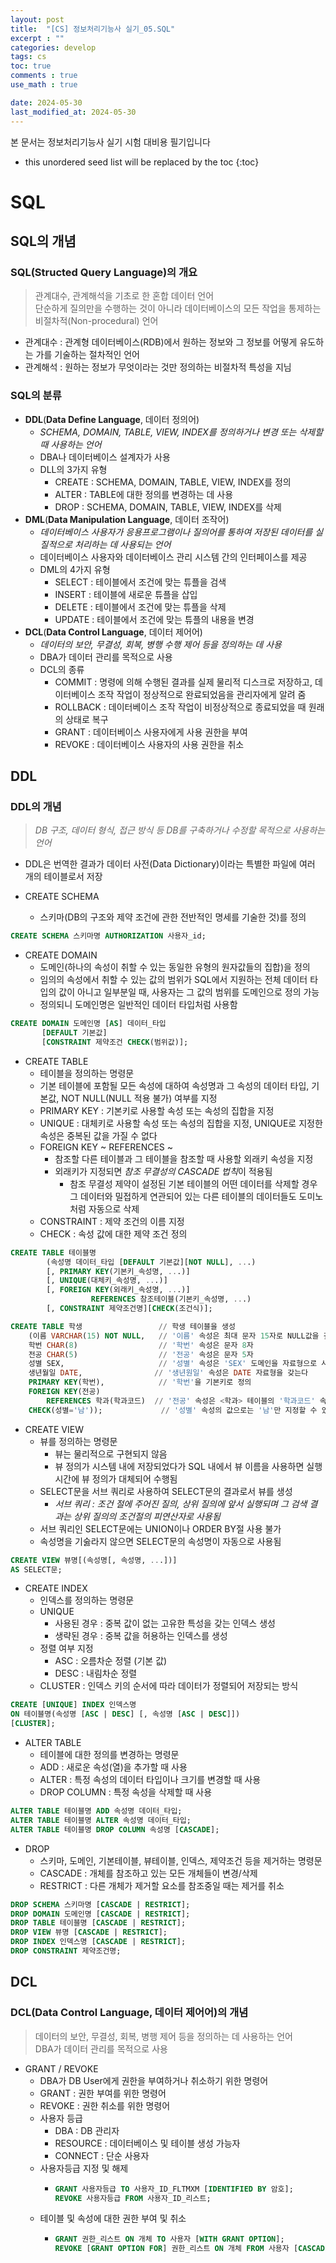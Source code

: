 ```yaml
---
layout: post
title:  "[CS] 정보처리기능사 실기_05.SQL"
excerpt : ""
categories: develop
tags: cs
toc: true
comments : true
use_math : true

date: 2024-05-30
last_modified_at: 2024-05-30
---
```

> <span style="font-size: 80%">
본 문서는 정보처리기능사 실기 시험 대비용 필기입니다 </span>

<!--more-->

* this unordered seed list will be replaced by the toc
{:toc}

# SQL

## SQL의 개념

### SQL(Structed Query Language)의 개요 
> 관계대수, 관계해석을 기초로 한 혼합 데이터 언어   
> 단순하게 질의만을 수행하는 것이 아니라 데이터베이스의 모든 작업을 통제하는 비절차적(Non-procedural) 언어

- 관계대수 : 관계형 데이터베이스(RDB)에서 원하는 정보와 그 정보를 어떻게 유도하는 가를 기술하는 절차적인 언어
- 관계해석 : 원하는 정보가 무엇이라는 것만 정의하는 비절차적 특성을 지님

### SQL의 분류
- **DDL**(**Data Define Language**, 데이터 정의어)
  - *SCHEMA, DOMAIN, TABLE, VIEW, INDEX를 정의하거나 변경 또는 삭제할 때 사용하는 언어*
  - DBA나 데이터베이스 설계자가 사용
  - DLL의 3가지 유형
    - CREATE : SCHEMA, DOMAIN, TABLE, VIEW, INDEX를 정의
    - ALTER : TABLE에 대한 정의를 변경하는 데 사용
    - DROP : SCHEMA, DOMAIN, TABLE, VIEW, INDEX를 삭제
- **DML**(**Data Manipulation Language**, 데이터 조작어)
  - *데이터베이스 사용자가 응용프로그램이나 질의어를 통하여 저장된 데이터를 실질적으로 처리하는 데 사용되는 언어*
  - 데이터베이스 사용자와 데이터베이스 관리 시스템 간의 인터페이스를 제공
  - DML의 4가지 유형
    - SELECT : 테이블에서 조건에 맞는 튜플을 검색
    - INSERT : 테이블에 새로운 튜플을 삽입
    - DELETE : 테이블에서 조건에 맞는 튜플을 삭제
    - UPDATE : 테이블에서 조건에 맞는 튜플의 내용을 변경
- **DCL**(**Data Control Language**, 데이터 제어어)
  - *데이터의 보안, 무결성, 회복, 병행 수행 제어 등을 정의하는 데 사용*
  - DBA가 데이터 관리를 목적으로 사용
  - DCL의 종류
    - COMMIT : 명령에 의해 수행된 결과를 실제 물리적 디스크로 저장하고, 데이터베이스 조작 작업이 정상적으로 완료되었음을 관리자에게 알려 줌
    - ROLLBACK : 데이터베이스 조작 작업이 비정상적으로 종료되었을 때 원래의 상태로 복구
    - GRANT : 데이터베이스 사용자에게 사용 권한을 부여
    - REVOKE : 데이터베이스 사용자의 사용 권한을 취소

## DDL
### DDL의 개념
> *DB 구조, 데이터 형식, 접근 방식 등 DB를 구축하거나 수정할 목적으로 사용하는 언어*

- DDL은 번역한 결과가 데이터 사전(Data Dictionary)이라는 특별한 파일에 여러 개의 테이블로서 저장

- CREATE SCHEMA
  - 스키마(DB의 구조와 제약 조건에 관한 전반적인 명세를 기술한 것)를 정의

```sql
CREATE SCHEMA 스키마명 AUTHORIZATION 사용자_id;
```

- CREATE DOMAIN
  - 도메인(하나의 속성이 취할 수 있는 동일한 유형의 원자값들의 집합)을 정의
  - 임의의 속성에서 취할 수 있는 값의 범위가 SQL에서 지원하는 전체 데이터 타입의 값이 아니고 일부분일 때, 사용자는 그 값의 범위를 도메인으로 정의 가능
  - 정의되니 도메인명은 일반적인 데이터 타입처럼 사용함

```sql
CREATE DOMAIN 도메인명 [AS] 데이터_타입
       [DEFAULT 기본값]
       [CONSTRAINT 제약조건 CHECK(범위값)];
``` 

- CREATE TABLE
  - 테이블을 정의하는 명령문
  - 기본 테이블에 포함될 모든 속성에 대하여 속성명과 그 속성의 데이터 타입, 기본값, NOT NULL(NULL 적용 불가) 여부를 지정
  - PRIMARY KEY : 기본키로 사용할 속성 또는 속성의 집합을 지정
  - UNIQUE : 대체키로 사용할 속성 또는 속성의 집합을 지정, UNIQUE로 지정한 속성은 중복된 값을 가질 수 없다
  - FOREIGN KEY ~ REFERENCES ~
    - 참조할 다른 테이블과 그 테이블을 참조할 때 사용할 외래키 속성을 지정
    - 외래키가 지정되면 *참조 무결성의 CASCADE 법칙*이 적용됨
      - 참조 무결성 제약이 설정된 기본 테이블의 어떤 데이터를 삭제할 경우 그 데이터와 밀접하게 연관되어 있는 다른 테이블의 데이터들도 도미노처럼 자동으로 삭제
  - CONSTRAINT : 제약 조건의 이름 지정
  - CHECK : 속성 값에 대한 제약 조건 정의

```sql
CREATE TABLE 테이블명
        (속성명 데이터_타입 [DEFAULT 기본값][NOT NULL], ...)
        [, PRIMARY KEY(기본키_속성명, ...)]
        [, UNIQUE(대체키_속성명, ...)]
        [, FOREIGN KEY(외래키_속성명, ...)]
                  REFERENCES 참조테이블(기본키_속성명, ...)
        [, CONSTRAINT 제약조건명][CHECK(조건식)];
```


```sql
CREATE TABLE 학생                 // 학생 테이블을 생성
    (이름 VARCHAR(15) NOT NULL,   // '이름' 속성은 최대 문자 15자로 NULL값을 갖지 않음 
    학번 CHAR(8)                  // '학번' 속성은 문자 8자
    전공 CHAR(5)                  // '전공' 속성은 문자 5자
    성별 SEX,                     // '성별' 속성은 'SEX' 도메인을 자료형으로 사용
    생년월일 DATE,                // '생년원일' 속성은 DATE 자료형을 갖는다
    PRIMARY KEY(학번),            // '학번'을 기본키로 정의
    FOREIGN KEY(전공)             
        REFERENCES 학과(학과코드)  // '전공' 속성은 <학과> 테이블의 '학과코드' 속성을 참조하는 외래키
    CHECK(성별='남'));             // '성별' 속성의 값으로는 '남'만 지정할 수 있다
```

- CREATE VIEW
  - 뷰를 정의하는 명령문
    - 뷰는 물리적으로 구현되지 않음
    - 뷰 정의가 시스템 내에 저장되었다가 SQL 내에서 뷰 이름을 사용하면 실행 시간에 뷰 정의가 대체되어 수행됨
  - SELECT문을 서브 쿼리로 사용하여 SELECT문의 결과로서 뷰를 생성
    - *서브 쿼리 : 조건 절에 주어진 질의, 상위 질의에 앞서 실행되며 그 검색 결과는 상위 질의의 조건절의 피연산자로 사용됨*
  - 서브 쿼리인 SELECT문에는 UNION이나 ORDER BY절 사용 불가
  - 속성명을 기숧라지 않으면 SELECT문의 속성명이 자동으로 사용됨

```sql
CREATE VIEW 뷰명[(속성명[, 속성명, ...])]
AS SELECT문;
```

- CREATE INDEX
  - 인덱스를 정의하는 명령문
  - UNIQUE
    - 사용된 경우 : 중복 값이 없는 고유한 특성을 갖는 인덱스 생성
    - 생략된 경우 : 중복 값을 허용하는 인덱스를 생성
  - 정렬 여부 지정
    - ASC : 오름차순 정렬 (기본 값)
    - DESC : 내림차순 정렬 
  - CLUSTER : 인덱스 키의 순서에 따라 데이터가 정렬되어 저장되는 방식

```sql
CREATE [UNIQUE] INDEX 인덱스명
ON 테이블명(속성명 [ASC | DESC] [, 속성명 [ASC | DESC]])
[CLUSTER];
```

- ALTER TABLE
  - 테이블에 대한 정의를 변경하는 명령문
  - ADD : 새로운 속성(열)을 추가할 때 사용
  - ALTER : 특정 속성의 데이터 타입이나 크기를 변경할 때 사용
  - DROP COLUMN : 특정 속성을 삭제할 때 사용

```sql
ALTER TABLE 테이블명 ADD 속성명 데이터_타입;
ALTER TABLE 테이블명 ALTER 속성명 데이터_타입;
ALTER TABLE 테이블명 DROP COLUMN 속성명 [CASCADE];
```

- DROP
  - 스키마, 도메인, 기본테이블, 뷰테이블, 인덱스, 제약조건 등을 제거하는 명령문
  - CASCADE : 개체를 참조하고 있는 모든 개체들이 변경/삭제 
  - RESTRICT : 다른 개체가 제거할 요소를 참조중일 때는 제거를 취소

```sql
DROP SCHEMA 스키마명 [CASCADE | RESTRICT];
DROP DOMAIN 도메인명 [CASCADE | RESTRICT];
DROP TABLE 테이블명 [CASCADE | RESTRICT];
DROP VIEW 뷰명 [CASCADE | RESTRICT];
DROP INDEX 인덱스명 [CASCADE | RESTRICT];
DROP CONSTRAINT 제약조건명;
```

## DCL
### DCL(Data Control Language, 데이터 제어어)의 개념
> 데이터의 보안, 무결성, 회복, 병행 제어 등을 정의하는 데 사용하는 언어   
> DBA가 데이터 관리를 목적으로 사용

- GRANT / REVOKE
  - DBA가 DB User에게 권한을 부여하거나 취소하기 위한 명령어
  - GRANT : 권한 부여를 위한 명령어
  - REVOKE : 권한 취소를 위한 명령어
  - 사용자 등급
    - DBA : DB 관리자
    - RESOURCE : 데이터베이스 및 테이블 생성 가능자
    - CONNECT : 단순 사용자
  - 사용자등급 지정 및 해제
    - ```sql
      GRANT 사용자등급 TO 사용자_ID_FLTMXM [IDENTIFIED BY 암호];
      REVOKE 사용자등급 FROM 사용자_ID_리스트;
      ```
  - 테이블 및 속성에 대한 권한 부여 및 취소
    - ```sql
      GRANT 권한_리스트 ON 개체 TO 사용자 [WITH GRANT OPTION];
      REVOKE [GRANT OPTION FOR] 권한_리스트 ON 개체 FROM 사용자 [CASCADE];
      ```
  


